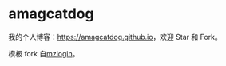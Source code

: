# amagcatdog

我的个人博客：<https://amagcatdog.github.io>，欢迎 Star 和 Fork。

模板 fork 自[mzlogin](https://github.com/mzlogin/mzlogin.github.io)。
